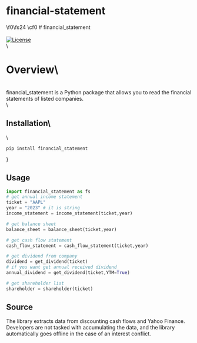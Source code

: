 # financial-statement
\f0\fs24 \cf0 # financial_statement\
\
[![License](https://img.shields.io/badge/license-MIT-blue.svg)](https://opensource.org/licenses/MIT)\
\
# Overview\
\
financial_statement is a Python package that allows you to read the financial statements of listed companies.\
\
## Installation\
\
```bash\
pip install financial_statement
```
}
## Usage
```python
import financial_statement as fs
# get annual income statement
ticket = "AAPL"
year = "2023" # it is string
income_statement = income_statement(ticket,year)

# get balance sheet
balance_sheet = balance_sheet(ticket,year)

# get cash flow statement
cash_flow_statement = cash_flow_statement(ticket,year)

# get dividend from company
dividend = get_dividend(ticket)
# if you want get annual received dividend
annual_dividend = get_dividend(ticket,YTM=True)

# get shareholder list
shareholder = shareholder(ticket)
```

## Source

The library extracts data from discounting cash flows and Yahoo Finance. Developers are not tasked with accumulating the data, and the library automatically goes offline in the case of an interest conflict.

